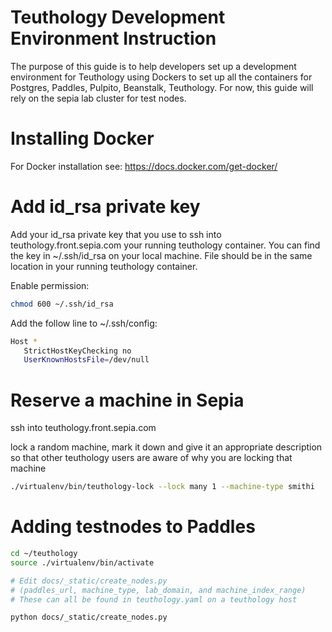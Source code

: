 # Teuthology Development Environment Instruction

The purpose of this guide is to help developers set
up a development environment for Teuthology using 
Dockers to set up all the containers for
Postgres, Paddles, Pulpito, Beanstalk, Teuthology.
For now, this guide will rely on the sepia lab cluster
for test nodes.

# Installing Docker

For Docker installation see: 
https://docs.docker.com/get-docker/

# Add id_rsa private key

Add your id_rsa private key that you use to
ssh into teuthology.front.sepia.com your running 
teuthology container. You can find the key in
~/.ssh/id_rsa on your local machine.
File should be in the same location in your
running teuthology container.

Enable permission:
```bash
chmod 600 ~/.ssh/id_rsa
```


Add the follow line to ~/.ssh/config:

```bash
Host *
   StrictHostKeyChecking no
   UserKnownHostsFile=/dev/null
```

# Reserve a machine in Sepia

ssh into teuthology.front.sepia.com

lock a random machine, mark it down and give it an 
appropriate description so that other teuthology users 
are aware of why you are locking that machine

```bash
./virtualenv/bin/teuthology-lock --lock many 1 --machine-type smithi
```

# Adding testnodes to Paddles

```bash
cd ~/teuthology
source ./virtualenv/bin/activate

# Edit docs/_static/create_nodes.py
# (paddles_url, machine_type, lab_domain, and machine_index_range)
# These can all be found in teuthology.yaml on a teuthology host

python docs/_static/create_nodes.py
```










